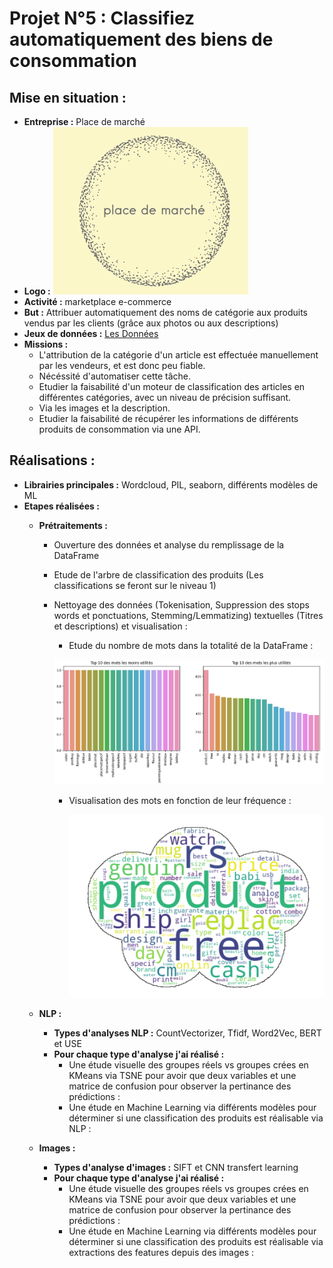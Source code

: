 # Projet N°5 : Classifiez automatiquement des biens de consommation

## Mise en situation :
- **Entreprise :** Place de marché
- **Logo :** ![Logo](PhotosReadme/LogoP5.png)
- **Activité :**  marketplace e-commerce
- **But :** Attribuer automatiquement des noms de catégorie aux produits vendus par les clients (grâce aux photos ou aux descriptions)
- **Jeux de données :** [Les Données](https://s3-eu-west-1.amazonaws.com/static.oc-static.com/prod/courses/files/Parcours_data_scientist/Projet+-+Textimage+DAS+V2/Dataset+projet+pre%CC%81traitement+textes+images.zip)
- **Missions :**
    - L'attribution de la catégorie d'un article est effectuée manuellement par les vendeurs, et est donc peu fiable.
    - Nécéssité d'automatiser cette tâche.
    - Etudier la faisabilité d'un moteur de classification des articles en différentes catégories, avec un niveau de précision suffisant.
    - Via les images et la description.
    - Etudier la faisabilité de récupérer les informations de différents produits de consommation via une API.

## Réalisations :
- **Librairies principales :** Wordcloud, PIL, seaborn, différents modèles de ML
- **Etapes réalisées :**
    - **Prétraitements :**
        - Ouverture des données et analyse du remplissage de la DataFrame
        - Etude de l'arbre de classification des produits (Les classifications se feront sur le niveau 1)
        - Nettoyage des données (Tokenisation, Suppression des stops words et ponctuations, Stemming/Lemmatizing) textuelles (Titres et descriptions) et visualisation :
            - Etude du nombre de mots dans la totalité de la DataFrame :
         
            ![TopFlop](PhotosReadme/TopFlopWords.png)
            - Visualisation des mots en fonction de leur fréquence :
         
              ![Nuage](PhotosReadme/nuages.png)
    - **NLP :**
        - **Types d'analyses NLP :** CountVectorizer, Tfidf, Word2Vec, BERT et USE
        - **Pour chaque type d'analyse j'ai réalisé :**
            - Une étude visuelle des groupes réels vs groupes crées en KMeans via TSNE pour avoir que deux variables et une matrice de confusion pour observer la pertinance des prédictions :
            - Une étude en Machine Learning via différents modèles pour déterminer si une classification des produits est réalisable via NLP :
         
    - **Images :**
        - **Types d'analyse d'images :** SIFT et CNN transfert learning
        - **Pour chaque type d'analyse j'ai réalisé :**
            - Une étude visuelle des groupes réels vs groupes crées en KMeans via TSNE pour avoir que deux variables et une matrice de confusion pour observer la pertinance des prédictions :
            - Une étude en Machine Learning via différents modèles pour déterminer si une classification des produits est réalisable via extractions des features depuis des images :
